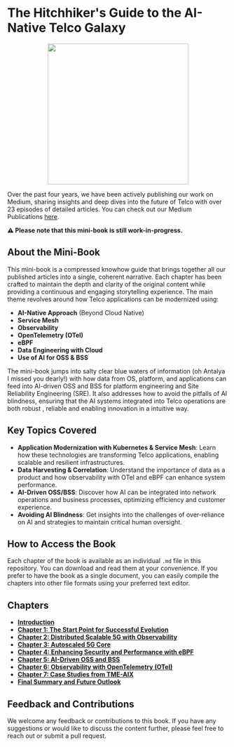 # The Hitchhiker's Guide to the AI-Native Telco Galaxy

<div align="center">
    <img src="https://github.com/tme-osx/TME-MiniBook/blob/main/images/421.png" width="321"/>
</div>

Over the past four years, we have been actively publishing our work on Medium, sharing insights and deep dives into the future of Telco with over 23 episodes of detailed articles. You can check out our Medium Publications [here](https://medium.com/open-5g-hypercore). <br>

**⚠️ Please note that this mini-book is still work-in-progress.**

## About the Mini-Book

This mini-book is a compressed knowhow guide that brings together all our published articles into a single, coherent narrative. Each chapter has been crafted to maintain the depth and clarity of the original content while providing a continuous and engaging storytelling experience. The main theme revolves around how Telco applications can be modernized using:

- **AI-Native Approach** (Beyond Cloud Native)
- **Service Mesh**
- **Observability**
- **OpenTelemetry (OTel)**
- **eBPF**
- **Data Engineering with Cloud**
- **Use of AI for OSS & BSS**

The mini-book jumps into salty clear blue waters of information (oh Antalya I missed you dearly!) with how data from OS, platform, and applications can feed into AI-driven OSS and BSS for platform engineering and Site Reliability Engineering (SRE). It also addresses how to avoid the pitfalls of AI blindness, ensuring that the AI systems integrated into Telco operations are both robust , reliable and enabling innovation in a intuitive way.

## Key Topics Covered

- **Application Modernization with Kubernetes & Service Mesh**: Learn how these technologies are transforming Telco applications, enabling scalable and resilient infrastructures.
- **Data Harvesting & Correlation**: Understand the importance of data as a product and how observability with OTel and eBPF can enhance system performance.
- **AI-Driven OSS/BSS**: Discover how AI can be integrated into network operations and business processes, optimizing efficiency and customer experience.
- **Avoiding AI Blindness**: Get insights into the challenges of over-reliance on AI and strategies to maintain critical human oversight.

## How to Access the Book

Each chapter of the book is available as an individual `.md` file in this repository. You can download and read them at your convenience. If you prefer to have the book as a single document, you can easily compile the chapters into other file formats using your preferred text editor.

## Chapters

- **[Introduction](./Introduction.md)**
- **[Chapter 1: The Start Point for Successful Evolution](./Chapter-01.md)**
- **[Chapter 2: Distributed Scalable 5G with Observability](./Chapter-02.md)**
- **[Chapter 3: Autoscaled 5G Core](./Chapter-03.md)**
- **[Chapter 4: Enhancing Security and Performance with eBPF](./Chapter-04.md)**
- **[Chapter 5: AI-Driven OSS and BSS](./Chapter-05.md)**
- **[Chapter 6: Observability with OpenTelemetry (OTel)](./Chapter-06.md)**
- **[Chapter 7: Case Studies from TME-AIX](./Chapter-07.md)**
- **[Final Summary and Future Outlook](./Final.md)**

## Feedback and Contributions

We welcome any feedback or contributions to this book. If you have any suggestions or would like to discuss the content further, please feel free to reach out or submit a pull request.

